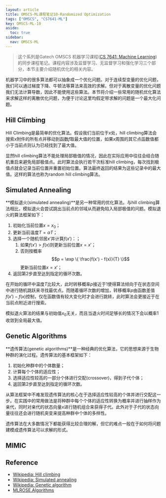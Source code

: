 ```yaml
---
layout: article
title: OMSCS-ML课程笔记10-Randomized Optimization
tags: ["OMSCS", "CS7641-ML"]
key: OMSCS-ML-10
aside:
  toc: true
sidebar:
  nav: OMSCS-ML
---
```


> 这个系列是Gatech OMSCS 机器学习课程([CS 7641: Machine Learning](https://omscs.gatech.edu/cs-7641-machine-learning))的同步课程笔记。课程内容涉及监督学习、无监督学习和强化学习三个部分，本节主要介绍随机优化的相关内容。
<!--more-->

机器学习中的很多算法都可以抽象成一个优化问题。对于连续型变量的优化问题，我们可以通过梯度下降、牛顿法等算法来高效的求解。但对于离散变量的优化问题我们无法计算导数，因此不能使用这些算法。本节将介绍一些常用的随机优化算法来求解这样的离散优化问题，为便于讨论这里均假定带求解的问题是一个最大化问题。

## Hill Climbing

Hill Climbing是最简单的优化算法。假设我们当前位于$x$处，hill climbing算法会搜索$x$附件的所有点并移动到函数$f$取最大值的位置，如果$x$周围的其它点函数值都小于当前点则认为已经找到了最大值。

显然hill climbing算法不能处理局部极值的情况，因此在实际应用中往往会结合随机重启来避免局部极值点。此时算法会执行若干次标准hill climbing，每次找到极值点就会记录当前位置并重置初始位置。算法最终返回的结果为这些记录中的最大值。这样的算法也称为random hill climbing算法。

## Simulated Annealing

**模拟退火(simulated annealing)**是另一种常用的优化算法。与hill climbing算法相比，模拟退火会尝试跳出当前点的邻域从而避免陷入局部极值的问题。模拟退火的算法框架如下：

1. 初始化当前位置$x = x_0$；
2. 更新当前温度$T = \alpha T$；
3. 选择一个随机邻居$x'$并计算$f(x')$：；
   1. 如果$f(x') \gt f(x)$则更新当前位置$x = x'$；
   2. 否则按概率$$p = \exp \{ \frac{f(x') - f(x)}{T} \}$$更新当前位置$x = x'$；
4. 返回第2步直至达到指定的循环次数。

在开始的循环中温度$T$比较大，此时转移概率$p$接近于1使得算法倾向于在状态空间中进行随机跳跃来寻找最优点。而随着循环次数的增加，转移概率$p$由函数差值$f(x') - f(x)$控制，仅在函数值有较大变化时才会进行跳转，此时算法会更接近于在当前点附近进行搜索。

模拟退火算法的结果与初始值$x_0$无关，而且当退火时间足够长的情况下会以概率1收敛到全局最大值。

## Genetic Algorithms

**遗传算法(genetic algorithms)**是一种经典的优化算法，它的思想来源于生物种群的演化过程。遗传算法的基本框架如下：

1. 初始化种群中的个体数量；
2. 计算每个个体的适应性；
3. 选择适应性较高的一部分个体进行交配(crossover)，得到子代个体；
4. 返回第2步直至达到指定的循环次数。

从算法框架中不难发现遗传算法的核心在于选择适应性较高的个体并进行交配这一步。在实践中的常用做法是将种群中每个个体的适应性转换为概率并进行抽样作为亲代，同时对亲代的状态向量$x$进行随机组合来获得子代。此外对于子代的状态向量往往还会进行随机突变来提高种群中个体的多样性。

遗传算法在大多数情况下都能获得比较合理的解，但它的难点一般在于如何将问题建模成遗传算法可以求解的形式。

## MIMIC

## Reference

- [Wikipedia: Hill climbing](https://en.wikipedia.org/wiki/Hill_climbing)
- [Wikipedia: Simulated annealing](https://en.wikipedia.org/wiki/Simulated_annealing)
- [Wikipedia: Genetic algorithm](https://en.wikipedia.org/wiki/Genetic_algorithm)
- [MLROSE.Algorithms](https://mlrose.readthedocs.io/en/stable/_modules/mlrose/algorithms.html)
